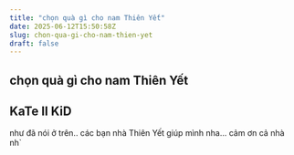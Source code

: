 ```yaml
---
title: "chọn quà gì cho nam Thiên Yết"
date: 2025-06-12T15:50:58Z
slug: chon-qua-gi-cho-nam-thien-yet
draft: false
---
```


## chọn quà gì cho nam Thiên Yết

## KaTe II KiD

như đã nói ở trên.. các bạn nhà Thiên Yết giúp mình nha... cảm ơn cả nhà nh`